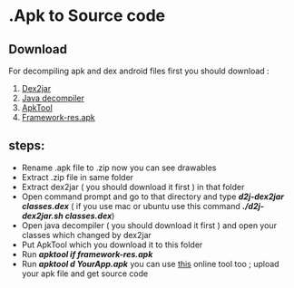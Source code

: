 # .Apk to Source code
## Download
For decompiling apk and dex android files first you should download :
1. [Dex2jar](https://github.com/pxb1988/dex2jar)
2. [Java decompiler](http://java-decompiler.github.io/)
3. [ApkTool](https://ibotpeaches.github.io/Apktool/install/)
4. [Framework-res.apk](https://androidfilehost.com/?fid=23212708291677144)

## steps:
 - Rename .apk file to .zip 
   now you can see drawables
 - Extract .zip file in same folder
 - Extract dex2jar ( you should download it first ) in that folder
 - Open command prompt and go to that directory and type ***d2j-dex2jar classes.dex*** 
   ( if you use mac or ubuntu use this command ***./d2j-dex2jar.sh classes.dex***)
 - Open java decompiler ( you should download it first ) and open your classes which changed by dex2jar
 - Put ApkTool which you download it to this folder
 - Run ***apktool if framework-res.apk***
 - Run ***apktool d YourApp.apk***
you can use [this](http://www.javadecompilers.com/apk) online tool too ; upload your apk file and get source code 
